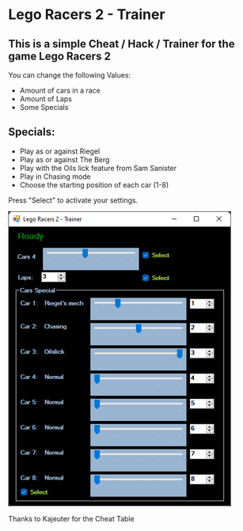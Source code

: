 # Lego Racers 2 - Trainer

## This is a simple Cheat / Hack / Trainer for the game Lego Racers 2
You can change the following Values:
- Amount of cars in a race
- Amount of Laps
- Some Specials

## Specials:
- Play as or against Riegel
- Play as or against The Berg
- Play with the Oils lick feature from Sam Sanister
- Play in Chasing mode
- Choose the starting position of each car (1-8)

Press "Select" to activate your settings.

![Alt text](sc_LR2-2.png?raw=true "Title")

Thanks to Kajeuter for the Cheat Table
